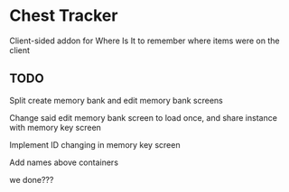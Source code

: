 # Chest Tracker

Client-sided addon for Where Is It to remember where items were on the client

## TODO

Split create memory bank and edit memory bank screens

Change said edit memory bank screen to load once, and share instance with memory key screen

Implement ID changing in memory key screen

Add names above containers

we done???